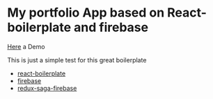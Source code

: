 # My portfolio App based on React-boilerplate and firebase
[Here](http://www.matteoterrinoni.it) a Demo

This is just a simple test for this great boilerplate

 - [react-boilerplate](https://github.com/react-boilerplate/react-boilerplate)
 - [firebase](https://firebase.google.com/)
 - [redux-saga-firebase](https://github.com/n6g7/redux-saga-firebase)